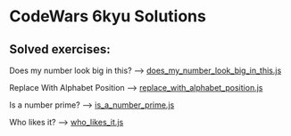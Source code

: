 # CodeWars 6kyu Solutions

## Solved exercises:

Does my number look big in this? --> [does_my_number_look_big_in_this.js](https://github.com/BorjaMartin/CodeWars/blob/main/6-kyu/JavaScript/does_my_number_look_big_in_this.js) 

Replace With Alphabet Position --> [replace_with_alphabet_position.js](https://github.com/BorjaMartin/CodeWars/blob/main/6-kyu/JavaScript/replace_with_alphabet_position.js)

Is a number prime? --> [is_a_number_prime.js](https://github.com/BorjaMartin/CodeWars/blob/main/6-kyu/JavaScript/is_a_number_prime.js)

Who likes it? --> [who_likes_it.js](https://github.com/BorjaMartin/CodeWars/blob/main/6-kyu/JavaScript/who_likes_it.js)
